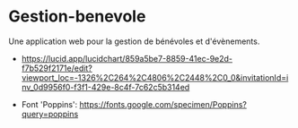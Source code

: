 # Gestion-benevole

Une application web pour la gestion de bénévoles et d'évènements.

- https://lucid.app/lucidchart/859a5be7-8859-41ec-9e2d-f7b529f2171e/edit?viewport_loc=-1326%2C264%2C4806%2C2448%2C0_0&invitationId=inv_0d9956f0-f3f1-429e-8c4f-7c62c5b314ed

- Font 'Poppins': https://fonts.google.com/specimen/Poppins?query=poppins
